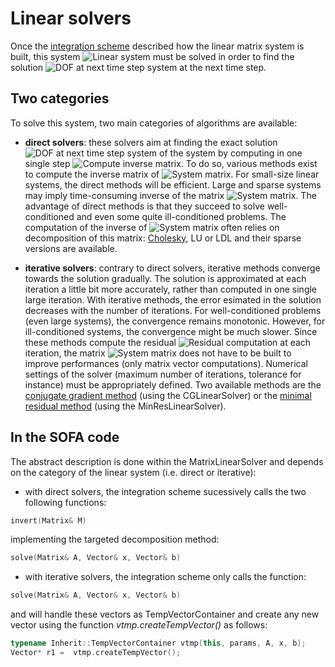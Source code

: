Linear solvers
==============

Once the [integration scheme](https://www.sofa-framework.org/community/doc/main-principles/system-resolution/integration-schemes/) described how the linear matrix system is built, this system <img class="latex" src="https://latex.codecogs.com/png.latex?$$\mathbf{A}x=b$$" title="Linear system" /> must be solved in order to find the solution <img class="latex" src="https://latex.codecogs.com/png.latex?$$x(t+dt)$$" title="DOF at next time step system" /> at the next time step.


Two categories
--------------

To solve this system, two main categories of algorithms are available:

  * **direct solvers**: these solvers aim at finding the exact solution <img class="latex" src="https://latex.codecogs.com/png.latex?$$x(t+dt)$$" title="DOF at next time step system" /> of the system by computing in one single step <img class="latex" src="https://latex.codecogs.com/png.latex?$$\mathbf{A}^{-1}b$$" title="Compute inverse matrix" />. To do so, various methods exist to compute the inverse matrix of <img class="latex" src="https://latex.codecogs.com/png.latex?$$\mathbf{A}$$" title="System matrix" />. For small-size linear systems, the direct methods will be efficient. Large and sparse systems may imply time-consuming inverse of the matrix <img class="latex" src="https://latex.codecogs.com/png.latex?$$\mathbf{A}$$" title="System matrix" />. The advantage of direct methods is that they succeed to solve well-conditioned and even some quite ill-conditioned problems. The computation of the inverse of <img class="latex" src="https://latex.codecogs.com/png.latex?$$\mathbf{A}$$" title="System matrix" /> often relies on decomposition of this matrix: [Cholesky](https://en.wikipedia.org/wiki/Cholesky_decomposition), LU or LDL and their sparse versions are available.

  * **iterative solvers**: contrary to direct solvers, iterative methods converge towards the solution gradually. The solution is approximated at each iteration a little bit more accurately, rather than computed in one single large iteration. With iterative methods, the error esimated in the solution decreases with the number of iterations. For well-conditioned problems (even large systems), the convergence remains monotonic. However, for ill-conditioned systems, the convergence might be much slower. Since these methods compute the residual <img class="latex" src="https://latex.codecogs.com/png.latex?$$r=\mathbf{A}x-b$$" title="Residual computation" /> at each iteration, the matrix <img class="latex" src="https://latex.codecogs.com/png.latex?$$\mathbf{A}$$" title="System matrix" /> does not have to be built to improve performances (only matrix vector computations). Numerical settings of the solver (maximum number of iterations, tolerance for instance) must be appropriately defined. Two available methods are the [conjugate gradient method](http://en.wikipedia.org/wiki/Conjugate_gradient_method) (using the CGLinearSolver) or the [minimal residual method](http://en.wikipedia.org/wiki/Generalized_minimal_residual_method) (using the MinResLinearSolver).


In the SOFA code
----------------

The abstract description is done within the MatrixLinearSolver and depends on the category of the linear system (i.e. direct or iterative):

* with direct solvers, the integration scheme sucessively calls the two following functions:
``` cpp
invert(Matrix& M)
```
implementing the targeted decomposition method:
``` cpp
solve(Matrix& A, Vector& x, Vector& b)
```
* with iterative solvers, the integration scheme only calls the function:
``` cpp
solve(Matrix& A, Vector& x, Vector& b)
```
and will handle these vectors as TempVectorContainer and create any new vector using the function *vtmp.createTempVector()* as follows:
``` cpp
typename Inherit::TempVectorContainer vtmp(this, params, A, x, b);
Vector* r1 =  vtmp.createTempVector();
```
